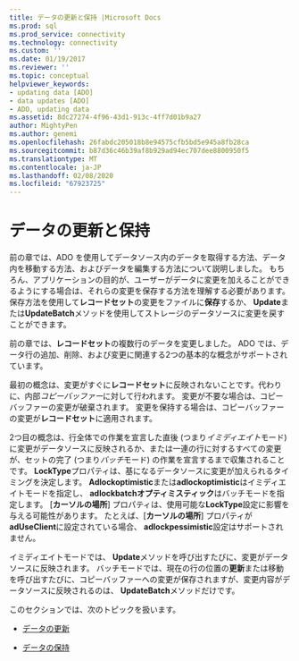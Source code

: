 ```yaml
---
title: データの更新と保持 |Microsoft Docs
ms.prod: sql
ms.prod_service: connectivity
ms.technology: connectivity
ms.custom: ''
ms.date: 01/19/2017
ms.reviewer: ''
ms.topic: conceptual
helpviewer_keywords:
- updating data [ADO]
- data updates [ADO]
- ADO, updating data
ms.assetid: 8dc27274-4f96-43d1-913c-4ff7d01b9a27
author: MightyPen
ms.author: genemi
ms.openlocfilehash: 26fabdc205018b8e94575cfb5bd5e945a8fb28ca
ms.sourcegitcommit: b87d36c46b39af8b929ad94ec707dee8800950f5
ms.translationtype: MT
ms.contentlocale: ja-JP
ms.lasthandoff: 02/08/2020
ms.locfileid: "67923725"
---
```

# <a name="updating-and-persisting-data"></a>データの更新と保持
前の章では、ADO を使用してデータソース内のデータを取得する方法、データ内を移動する方法、およびデータを編集する方法について説明しました。 もちろん、アプリケーションの目的が、ユーザーがデータに変更を加えることができるようにする場合は、それらの変更を保存する方法を理解する必要があります。 保存方法を使用して**レコードセット**の変更をファイルに**保存**するか、 **Update**または**UpdateBatch**メソッドを使用してストレージのデータソースに変更を戻すことができます。  
  
 前の章では、**レコードセット**の複数行のデータを変更しました。 ADO では、データ行の追加、削除、および変更に関連する2つの基本的な概念がサポートされています。  
  
 最初の概念は、変更がすぐに**レコードセット**に反映されないことです。代わりに、内部*コピーバッファー*に対して行われます。 変更が不要な場合は、コピーバッファーの変更が破棄されます。 変更を保持する場合は、コピーバッファーの変更が**レコードセット**に適用されます。  
  
 2つ目の概念は、行全体での作業を宣言した直後 (つまり*イミディエイト*モード) に変更がデータソースに反映されるか、または一連の行に対するすべての変更が、セットの完了 (つまり*バッチ*モード) の作業を宣言するまで収集されることです。 **LockType**プロパティは、基になるデータソースに変更が加えられるタイミングを決定します。 **Adlockoptimistic**または**adlockoptimistic**はイミディエイトモードを指定し、 **adlockbatchオプティミスティック**はバッチモードを指定します。 [**カーソルの場所**] プロパティは、使用可能な**LockType**設定に影響を与える可能性があります。 たとえば、[**カーソルの場所**] プロパティが**adUseClient**に設定されている場合、 **adlockpessimistic**設定はサポートされません。  
  
 イミディエイトモードでは、 **Update**メソッドを呼び出すたびに、変更がデータソースに反映されます。 バッチモードでは、現在の行の位置の**更新**または移動を呼び出すたびに、コピーバッファーへの変更が保存されますが、変更内容がデータソースに反映されるのは、 **UpdateBatch**メソッドだけです。  
  
 このセクションでは、次のトピックを扱います。  
  
-   [データの更新](../../../ado/guide/data/updating-data.md)  
  
-   [データの保持](../../../ado/guide/data/persisting-data.md)
